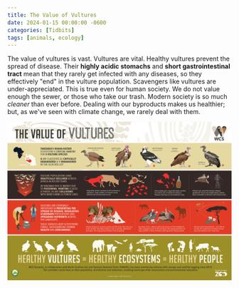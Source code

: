```yaml
---
title: The Value of Vultures
date: 2024-01-15 00:00:00 -0600
categories: [Tidbits]
tags: [animals, ecology]
---
```


The value of vultures is vast. Vultures are vital. Healthy vultures prevent the spread of disease. Their **highly acidic stomachs** and **short gastrointestinal tract** mean that they rarely get infected with any diseases, so they effectively "end" in the vulture population. Scavengers like vultures are under-appreciated. This is true even for human society. We do not value enough the sewer, or those who take our trash. Modern society is so much *cleaner* than ever before. Dealing with our byproducts makes us healthier; but, as we've seen with climate change, we rarely deal with them.

<img src="/assets/img/WCS-Tanzania-value-of-vultures-poster-for-wild-view.jpg" alt="A poster detailing how vultures are essential in ecology, specifically in Tanzania">